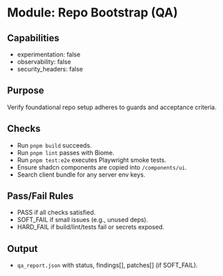 # Module: Repo Bootstrap (QA)

## Capabilities
- experimentation: false
- observability: false
- security_headers: false

## Purpose
Verify foundational repo setup adheres to guards and acceptance criteria.

## Checks
- Run `pnpm build` succeeds.
- Run `pnpm lint` passes with Biome.
- Run `pnpm test:e2e` executes Playwright smoke tests.
- Ensure shadcn components are copied into `/components/ui`.
- Search client bundle for any server env keys.

## Pass/Fail Rules
- PASS if all checks satisfied.
- SOFT_FAIL if small issues (e.g., unused deps).
- HARD_FAIL if build/lint/tests fail or secrets exposed.

## Output
- `qa_report.json` with status, findings[], patches[] (if SOFT_FAIL).
